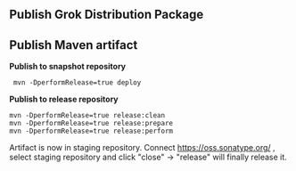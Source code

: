 Publish Grok Distribution Package
------

Publish Maven artifact
------------

**Publish to snapshot repository**

     mvn -DperformRelease=true deploy


**Publish to release repository**

    mvn -DperformRelease=true release:clean
    mvn -DperformRelease=true release:prepare
    mvn -DperformRelease=true release:perform

Artifact is now in staging repository.
Connect https://oss.sonatype.org/ , select staging repository and click "close" -> "release" will finally release it.
